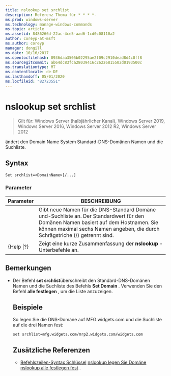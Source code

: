 ```yaml
---
title: nslookup set srchlist
description: Referenz Thema für * * * *-
ms.prod: windows-server
ms.technology: manage-windows-commands
ms.topic: article
ms.assetid: 8486266d-22ac-4ce5-aad6-1cd0c08110a2
author: coreyp-at-msft
ms.author: coreyp
manager: dongill
ms.date: 10/16/2017
ms.openlocfilehash: 8936daa3505b02295ae2f09c2910dead8d4c0ff8
ms.sourcegitcommit: ab64dc83fca28039416c26226815502d0193500c
ms.translationtype: MT
ms.contentlocale: de-DE
ms.lasthandoff: 05/01/2020
ms.locfileid: "82723551"
---
```

# <a name="nslookup-set-srchlist"></a>nslookup set srchlist

> Gilt für: Windows Server (halbjährlicher Kanal), Windows Server 2019, Windows Server 2016, Windows Server 2012 R2, Windows Server 2012

ändert den Domain Name System Standard-DNS-Domänen Namen und die Suchliste.

## <a name="syntax"></a>Syntax
```
Set srchlist=<DomainName>[/...]
```
### <a name="parameters"></a>Parameter

|    Parameter    |                                                                                        BESCHREIBUNG                                                                                        |
|-----------------|-------------------------------------------------------------------------------------------------------------------------------------------------------------------------------------------|
|  <DomainName>   | Gibt neue Namen für die DNS-Standard Domäne und-Suchliste an. Der Standardwert für den Domänen Namen basiert auf dem Hostnamen. Sie können maximal sechs Namen angeben, die durch Schrägstriche (/) getrennt sind. |
| {Help &#124;?} |                                                                   Zeigt eine kurze Zusammenfassung der **nslookup** -Unterbefehle an.                                                                   |

## <a name="remarks"></a>Bemerkungen
- Der Befehl **set srchlist**überschreibt den Standard-DNS-Domänen Namen und die Suchliste des Befehls **Set Domain** . Verwenden Sie den Befehl **alle festlegen** , um die Liste anzuzeigen.
  ## <a name="examples"></a>Beispiele
  So legen Sie die DNS-Domäne auf MFG.widgets.com und die Suchliste auf die drei Namen fest:
  ```
  set srchlist=mfg.widgets.com/mrp2.widgets.com/widgets.com
  ```
  ## <a name="additional-references"></a>Zusätzliche Referenzen
  - [Befehlszeilen-Syntax Schlüssel](command-line-syntax-key.md)
  [nslookup legen Sie Domäne](nslookup-set-domain.md)
  [nslookup alle festlegen fest](nslookup-set-all.md) .
